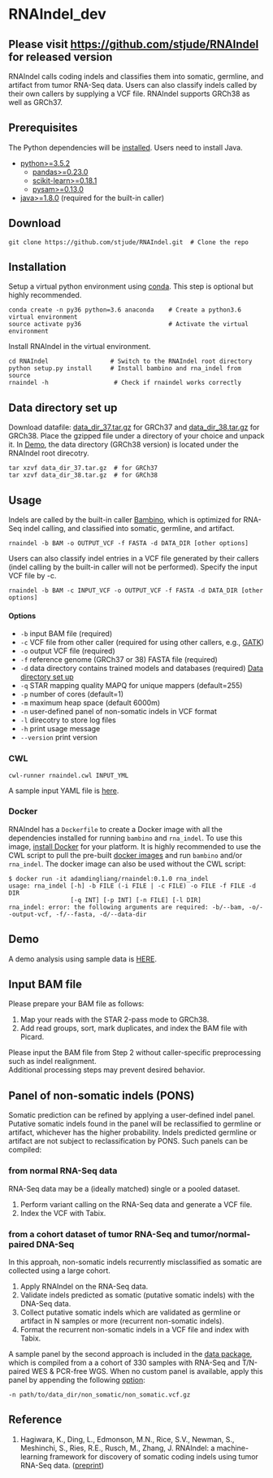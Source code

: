# RNAIndel_dev 
## Please visit https://github.com/stjude/RNAIndel for released version


RNAIndel calls coding indels and classifies them into 
somatic, germline, and artifact from tumor RNA-Seq data.
Users can also classify indels called by their own callers by
supplying a VCF file. RNAIndel supports GRCh38 as well as GRCh37. 

## Prerequisites
The Python dependencies will be [installed](#installation). Users need to install Java.
* [python>=3.5.2](https://www.python.org/downloads/)
    * [pandas>=0.23.0](https://pandas.pydata.org/) 
    * [scikit-learn>=0.18.1](http://scikit-learn.org/stable/install.html#)
    * [pysam>=0.13.0](https://pysam.readthedocs.io/en/latest/index.html)
* [java>=1.8.0](https://www.java.com/en/download/) (required for the built-in caller)

## Download
```
git clone https://github.com/stjude/RNAIndel.git  # Clone the repo
```

## Installation
Setup a virtual python environment using [conda](https://conda.io/docs/). This step is optional but highly recommended.
```
conda create -n py36 python=3.6 anaconda    # Create a python3.6 virtual environment
source activate py36                        # Activate the virtual environment
```
Install RNAIndel in the virtual environment.
```
cd RNAIndel                 # Switch to the RNAIndel root directory
python setup.py install     # Install bambino and rna_indel from source
rnaindel -h                  # Check if rnaindel works correctly
```

## Data directory set up
Download datafile: [data_dir_37.tar.gz](http://ftp.stjude.org/pub/software/RNAIndel/data_dir_37.tar.gz) 
for GRCh37 and [data_dir_38.tar.gz](http://ftp.stjude.org/pub/software/RNAIndel/data_dir_38.tar.gz) for GRCh38.
Place the gzipped file under a directory of your choice and unpack it. In [Demo](#demo), 
the data directory (GRCh38 version) is located under the RNAIndel root direcotry.<br>  
```
tar xzvf data_dir_37.tar.gz  # for GRCh37
tar xzvf data_dir_38.tar.gz  # for GRCh38
```

## Usage
Indels are called by the built-in caller [Bambino](https://academic.oup.com/bioinformatics/article/27/6/865/236751), which is optimized 
for RNA-Seq indel calling, and classified into somatic, germline, and artifact. 
```
rnaindel -b BAM -o OUTPUT_VCF -f FASTA -d DATA_DIR [other options]
```
Users can also classify indel entries in a VCF file generated by their callers (indel calling by the built-in caller will not be performed).
Specify the input VCF file by -c. <br> 
```
rnaindel -b BAM -c INPUT_VCF -o OUTPUT_VCF -f FASTA -d DATA_DIR [other options]
```
#### Options
* ```-b``` input BAM file (required)
* ```-c``` VCF file from other caller (required for using other callers, e.g., [GATK](https://software.broadinstitute.org/gatk/))
* ```-o``` output VCF file (required)
* ```-f``` reference genome (GRCh37 or 38) FASTA file (required)
* ```-d``` data directory contains trained models and databases (required) [Data directory set up](#data-directory-set-up) 
* ```-q``` STAR mapping quality MAPQ for unique mappers (default=255)
* ```-p``` number of cores (default=1)
* ```-m``` maximum heap space (default 6000m)
* ```-n``` user-defined panel of non-somatic indels in VCF format
* ```-l``` direcotry to store log files 
* ```-h``` print usage  message
* ```--version``` print version
### CWL
```
cwl-runner rnaindel.cwl INPUT_YML
```
A sample input YAML file is [here](./sample_data/inputs/sample.yml).

### Docker
RNAIndel has a `Dockerfile` to create a Docker image with all the dependencies installed for running `bambino` and `rna_indel`.
To use this image, [install Docker](https://docs.docker.com/install/) for your platform. It is highly recommended to use
the CWL script to pull the pre-built [docker images](https://cloud.docker.com/u/adamdingliang/repository/docker/adamdingliang/rnaindel)
and run `bambino` and/or `rna_indel`. The docker image can also be used without the CWL script:
```
$ docker run -it adamdingliang/rnaindel:0.1.0 rna_indel
usage: rna_indel [-h] -b FILE (-i FILE | -c FILE) -o FILE -f FILE -d DIR
                 [-q INT] [-p INT] [-n FILE] [-l DIR]
rna_indel: error: the following arguments are required: -b/--bam, -o/--output-vcf, -f/--fasta, -d/--data-dir
```

## Demo 
A demo analysis using sample data is [HERE](./sample_data).<br>

## Input BAM file
Please prepare your BAM file as follows:<br>

1. Map your reads with the STAR 2-pass mode to GRCh38.<br>
2. Add read groups, sort, mark duplicates, and index the BAM file with Picard.<br>

Please input the BAM file from Step 2 without caller-specific preprocessing such as indel realignment.<br>
Additional processing steps may prevent desired behavior.

## Panel of non-somatic indels (PONS)
Somatic prediction can be refined by applying a user-defined indel panel. Putative somatic indels found in the panel will be 
reclassified to germline or artifact, whichever has the higher probability. Indels predicted germline or artifact are not
subject to reclassification by PONS. Such panels can be compiled:
### from normal RNA-Seq data
RNA-Seq data may be a (ideally matched) single or a pooled dataset.<br>
1. Perform variant calling on the RNA-Seq data and generate a VCF file.<br>
2. Index the VCF with Tabix. <br>
### from a cohort dataset of tumor RNA-Seq and tumor/normal-paired DNA-Seq
In this approah, non-somatic indels recurrently misclassified as somatic are collected using a large cohort.<br>
1. Apply RNAIndel on the RNA-Seq data. <br>
2. Validate indels predicted as somatic (putative somatic indels) with the DNA-Seq data. <br>
3. Collect putative somatic indels which are validated as germline or artifact in N samples or more (recurrent non-somatic indels). <br>
4. Format the recurrent non-somatic indels in a VCF file and index with Tabix.<br>

A sample panel by the second approach is included in the [data package](#data-directory-set-up), which is compiled from a 
a cohort of 330 samples with RNA-Seq and T/N-paired WES & PCR-free WGS. When no custom panel is available, apply this panel by appending the following [option](#options):<br>
```
-n path/to/data_dir/non_somatic/non_somatic.vcf.gz
```

## Reference
1. Hagiwara, K., Ding, L., Edmonson, M.N., Rice, S.V., Newman, S., Meshinchi, S., Ries, R.E., Rusch, M., Zhang, J. 
RNAIndel: a machine-learning framework for discovery of somatic coding indels using tumor RNA-Seq data.
([preprint](https://www.biorxiv.org/content/early/2019/01/07/512749?rss=1))  

